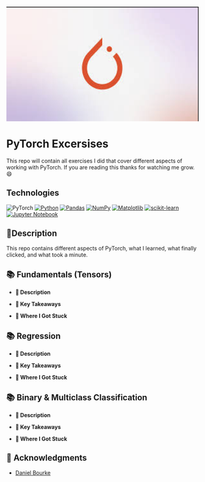 <p align="center">
   <img src="https://github.com/AishaEvering/PyTorch_Exercises/blob/main/header_2.png" alt="Face Verfication" width="600" height="300">
</p>

# PyTorch Excersises

This repo will contain all exercises I did that cover different aspects of working with PyTorch.  If you are reading this thanks for watching me grow. 😄

## Technologies
![PyTorch](https://img.shields.io/badge/PyTorch-%23EE4C2C.svg?style=for-the-badge&logo=PyTorch&logoColor=white)
[![Python](https://img.shields.io/badge/python-3670A0?style=for-the-badge&logo=python&logoColor=ffdd54)](https://www.python.org/)
[![Pandas](https://img.shields.io/badge/pandas-%23150458.svg?style=for-the-badge&logo=pandas&logoColor=white)](https://pandas.pydata.org/)
[![NumPy](https://img.shields.io/badge/numpy-%23013243.svg?style=for-the-badge&logo=numpy&logoColor=white)](https://numpy.org/)
[![Matplotlib](https://img.shields.io/badge/Matplotlib-%23ffffff.svg?style=for-the-badge&logo=Matplotlib&logoColor=black)](https://matplotlib.org/)
[![scikit-learn](https://img.shields.io/badge/scikit--learn-%23F7931E.svg?style=for-the-badge&logo=scikit-learn&logoColor=white)](https://scikit-learn.org/stable/)
[![Jupyter Notebook](https://img.shields.io/badge/jupyter-%23FA0F00.svg?style=for-the-badge&logo=jupyter&logoColor=white)](https://jupyter.org/)

## 📃Description

This repo contains different aspects of PyTorch, what I learned, what finally clicked, and what took a minute.
  
## 📚 Fundamentals (Tensors)
   * **📃 Description**

   * **🔑 Key Takeaways**

   * **😤 Where I Got Stuck**

## 📚 Regression
   * **📃 Description**

   * **🔑 Key Takeaways**

   * **😤 Where I Got Stuck**

## 📚 Binary & Multiclass Classification
   * **📃 Description**

   * **🔑 Key Takeaways**

   * **😤 Where I Got Stuck**

## 🙏 Acknowledgments

* [Daniel Bourke](https://github.com/mrdbourke)
